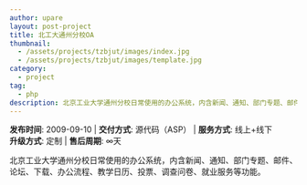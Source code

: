 ```yaml
---
author: upare
layout: post-project
title: 北工大通州分校OA
thumbnail:
  - /assets/projects/tzbjut/images/index.jpg
  - /assets/projects/tzbjut/images/template.jpg
category:
  - project
tag:
  - php
description: 北京工业大学通州分校日常使用的办公系统，内含新闻、通知、部门专题、邮件、论坛、下载、办公流程、教学日历、投票、调查问卷、就业服务等功能。
---
```

**发布时间**: 2009-09-10 | **交付方式**: 源代码（ASP） | **服务方式**: 线上+线下  
**升级方式**: 定制 | **售后周期**: ∞天

 北京工业大学通州分校日常使用的办公系统，内含新闻、通知、部门专题、邮件、论坛、下载、办公流程、教学日历、投票、调查问卷、就业服务等功能。

